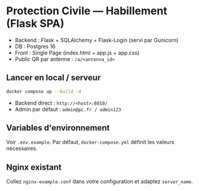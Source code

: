 # Protection Civile — Habillement (Flask SPA)

- Backend : Flask + SQLAlchemy + Flask-Login (servi par Gunicorn)
- DB : Postgres 16
- Front : Single Page (index.html + app.js + app.css)
- Public QR par antenne : `/a/<antenna_id>`

## Lancer en local / serveur
```bash
docker compose up --build -d
```

- Backend direct : `http://<host>:8010/`
- Admin par défaut : `admin@pc.fr / admin123`

## Variables d'environnement
Voir `.env.example`. Par défaut, `docker-compose.yml` définit les valeurs nécessaires.

## Nginx existant
Collez `nginx-example.conf` dans votre configuration et adaptez `server_name`.
